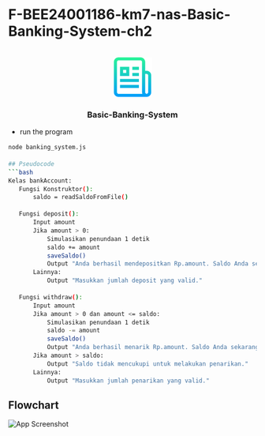 # F-BEE24001186-km7-nas-Basic-Banking-System-ch2

<!-- PROJECT LOGO -->
<br />
<div align="center">
  <a href="https://github.com/othneildrew/Best-README-Template">
    <img src="images/logo.png" alt="Logo" width="80" height="80">
  </a>

  <h3 align="center">Basic-Banking-System</h3>

</div>

- run the program

````sh
node banking_system.js

## Pseudocode
```bash
Kelas bankAccount:
   Fungsi Konstruktor():
       saldo = readSaldoFromFile()

   Fungsi deposit():
       Input amount
       Jika amount > 0:
           Simulasikan penundaan 1 detik
           saldo += amount
           saveSaldo()
           Output "Anda berhasil mendepositkan Rp.amount. Saldo Anda sekarang: Rp.saldo"
       Lainnya:
           Output "Masukkan jumlah deposit yang valid."

   Fungsi withdraw():
       Input amount
       Jika amount > 0 dan amount <= saldo:
           Simulasikan penundaan 1 detik
           saldo -= amount
           saveSaldo()
           Output "Anda berhasil menarik Rp.amount. Saldo Anda sekarang: Rp.saldo"
       Jika amount > saldo:
           Output "Saldo tidak mencukupi untuk melakukan penarikan."
       Lainnya:
           Output "Masukkan jumlah penarikan yang valid."
````

## Flowchart

![App Screenshot](Flowchart.jpg)